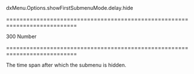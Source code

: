<!--id-->dxMenu.Options.showFirstSubmenuMode.delay.hide<!--/id-->
===========================================================================
<!--default-->300<!--/default-->
<!--type-->Number<!--/type-->
===========================================================================

<!--shortDescription-->
The time span after which the submenu is hidden.
<!--/shortDescription-->

<!--fullDescription-->

<!--/fullDescription-->